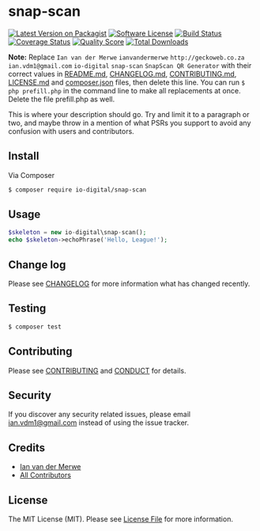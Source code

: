 # snap-scan

[![Latest Version on Packagist][ico-version]][link-packagist]
[![Software License][ico-license]](LICENSE.md)
[![Build Status][ico-travis]][link-travis]
[![Coverage Status][ico-scrutinizer]][link-scrutinizer]
[![Quality Score][ico-code-quality]][link-code-quality]
[![Total Downloads][ico-downloads]][link-downloads]

**Note:** Replace ```Ian van der Merwe``` ```ianvandermerwe``` ```http://geckoweb.co.za``` ```ian.vdm1@gmail.com``` ```io-digital``` ```snap-scan``` ```SnapScan QR Generator``` with their correct values in [README.md](README.md), [CHANGELOG.md](CHANGELOG.md), [CONTRIBUTING.md](CONTRIBUTING.md), [LICENSE.md](LICENSE.md) and [composer.json](composer.json) files, then delete this line. You can run `$ php prefill.php` in the command line to make all replacements at once. Delete the file prefill.php as well.

This is where your description should go. Try and limit it to a paragraph or two, and maybe throw in a mention of what
PSRs you support to avoid any confusion with users and contributors.

## Install

Via Composer

``` bash
$ composer require io-digital/snap-scan
```

## Usage

``` php
$skeleton = new io-digital\snap-scan();
echo $skeleton->echoPhrase('Hello, League!');
```

## Change log

Please see [CHANGELOG](CHANGELOG.md) for more information what has changed recently.

## Testing

``` bash
$ composer test
```

## Contributing

Please see [CONTRIBUTING](CONTRIBUTING.md) and [CONDUCT](CONDUCT.md) for details.

## Security

If you discover any security related issues, please email ian.vdm1@gmail.com instead of using the issue tracker.

## Credits

- [Ian van der Merwe][link-author]
- [All Contributors][link-contributors]

## License

The MIT License (MIT). Please see [License File](LICENSE.md) for more information.

[ico-version]: https://img.shields.io/packagist/v/io-digital/snap-scan.svg?style=flat-square
[ico-license]: https://img.shields.io/badge/license-MIT-brightgreen.svg?style=flat-square
[ico-travis]: https://img.shields.io/travis/io-digital/snap-scan/master.svg?style=flat-square
[ico-scrutinizer]: https://img.shields.io/scrutinizer/coverage/g/io-digital/snap-scan.svg?style=flat-square
[ico-code-quality]: https://img.shields.io/scrutinizer/g/io-digital/snap-scan.svg?style=flat-square
[ico-downloads]: https://img.shields.io/packagist/dt/io-digital/snap-scan.svg?style=flat-square

[link-packagist]: https://packagist.org/packages/io-digital/snap-scan
[link-travis]: https://travis-ci.org/io-digital/snap-scan
[link-scrutinizer]: https://scrutinizer-ci.com/g/io-digital/snap-scan/code-structure
[link-code-quality]: https://scrutinizer-ci.com/g/io-digital/snap-scan
[link-downloads]: https://packagist.org/packages/io-digital/snap-scan
[link-author]: https://github.com/ianvandermerwe
[link-contributors]: ../../contributors
